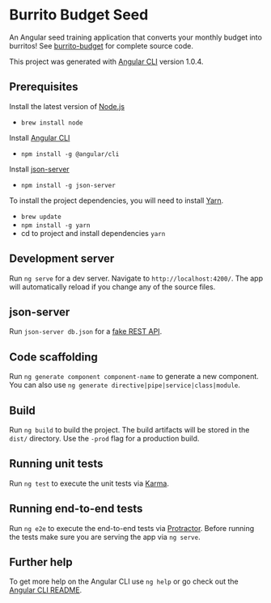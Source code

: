 # Burrito Budget Seed

An Angular seed training application that converts your monthly budget into burritos!  See [burrito-budget](https://github.com/Whamo12/burrito-budget) for complete source code.  

This project was generated with [Angular CLI](https://github.com/angular/angular-cli) version 1.0.4.

## Prerequisites

Install the latest version of [Node.js](https://nodejs.org/en/)
* `brew install node`

Install [Angular CLI](https://github.com/angular/angular-cli)
*  `npm install -g @angular/cli`

Install [json-server](https://github.com/typicode/json-server)
* `npm install -g json-server`

To install the project dependencies, you will need to install [Yarn](https://yarnpkg.com/en/docs/install).
* `brew update`
* `npm install -g yarn`
*  cd to project and install dependencies `yarn`


## Development server

Run `ng serve` for a dev server. Navigate to `http://localhost:4200/`. The app will automatically reload if you change any of the source files.

## json-server

Run `json-server db.json` for a [fake REST API](https://github.com/typicode/json-server).

## Code scaffolding

Run `ng generate component component-name` to generate a new component. You can also use `ng generate directive|pipe|service|class|module`.

## Build

Run `ng build` to build the project. The build artifacts will be stored in the `dist/` directory. Use the `-prod` flag for a production build.

## Running unit tests

Run `ng test` to execute the unit tests via [Karma](https://karma-runner.github.io).

## Running end-to-end tests

Run `ng e2e` to execute the end-to-end tests via [Protractor](http://www.protractortest.org/).
Before running the tests make sure you are serving the app via `ng serve`.

## Further help

To get more help on the Angular CLI use `ng help` or go check out the [Angular CLI README](https://github.com/angular/angular-cli/blob/master/README.md).
